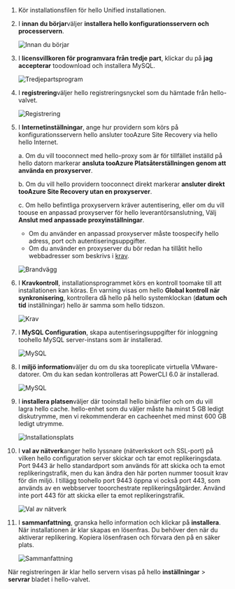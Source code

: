 1. Kör installationsfilen för hello Unified installationen.
2. I **innan du börjar**väljer **installera hello konfigurationsservern och processervern**.

    ![Innan du börjar](./media/site-recovery-add-configuration-server/combined-wiz1.png)

3. I **licensvillkoren för programvara från tredje part**, klickar du på **jag accepterar** toodownload och installera MySQL.

    ![Tredjepartsprogram](./media/site-recovery-add-configuration-server/combined-wiz2.png)
4. I **registrering**väljer hello registreringsnyckel som du hämtade från hello-valvet.

    ![Registrering](./media/site-recovery-add-configuration-server/combined-wiz3.png)
5. I **Internetinställningar**, ange hur providern som körs på konfigurationsservern hello ansluter tooAzure Site Recovery via hello hello Internet.

   a. Om du vill tooconnect med hello-proxy som är för tillfället inställd på hello datorn markerar **ansluta tooAzure Platsåterställningen genom att använda en proxyserver**.

   b. Om du vill hello providern tooconnect direkt markerar **ansluter direkt tooAzure Site Recovery utan en proxyserver**.

   c. Om hello befintliga proxyservern kräver autentisering, eller om du vill toouse en anpassad proxyserver för hello leverantörsanslutning, Välj **Anslut med anpassade proxyinställningar**.

     * Om du använder en anpassad proxyserver måste toospecify hello adress, port och autentiseringsuppgifter.
     * Om du använder en proxyserver du bör redan ha tillåtit hello webbadresser som beskrivs i [krav](#prerequisites).

     ![Brandvägg](./media/site-recovery-add-configuration-server/combined-wiz4.png)
6. I **Kravkontroll**, installationsprogrammet körs en kontroll toomake till att installationen kan köras. En varning visas om hello **Global kontroll när synkronisering**, kontrollera då hello på hello systemklockan (**datum och tid** inställningar) hello är samma som hello tidszon.

    ![Krav](./media/site-recovery-add-configuration-server/combined-wiz5.png)
7. I **MySQL Configuration**, skapa autentiseringsuppgifter för inloggning toohello MySQL server-instans som är installerad.

    ![MySQL](./media/site-recovery-add-configuration-server/combined-wiz6.png)
8. I **miljö information**väljer du om du ska tooreplicate virtuella VMware-datorer. Om du kan sedan kontrolleras att PowerCLI 6.0 är installerad.

    ![MySQL](./media/site-recovery-add-configuration-server/combined-wiz7.png)

9. I **installera platsen**väljer där tooinstall hello binärfiler och om du vill lagra hello cache. hello-enhet som du väljer måste ha minst 5 GB ledigt diskutrymme, men vi rekommenderar en cacheenhet med minst 600 GB ledigt utrymme.

    ![Installationsplats](./media/site-recovery-add-configuration-server/combined-wiz8.png)
10. I **val av nätverk**anger hello lyssnare (nätverkskort och SSL-port) på vilken hello configuration server skickar och tar emot replikeringsdata. Port 9443 är hello standardport som används för att skicka och ta emot replikeringstrafik, men du kan ändra den här porten nummer toosuit krav för din miljö. I tillägg toohello port 9443 öppna vi också port 443, som används av en webbserver tooorchestrate replikeringsåtgärder. Använd inte port 443 för att skicka eller ta emot replikeringstrafik.

    ![Val av nätverk](./media/site-recovery-add-configuration-server/combined-wiz9.png)


11. I **sammanfattning**, granska hello information och klickar på **installera**. När installationen är klar skapas en lösenfras. Du behöver den när du aktiverar replikering. Kopiera lösenfrasen och förvara den på en säker plats.

    ![Sammanfattning](./media/site-recovery-add-configuration-server/combined-wiz10.png)

När registreringen är klar hello servern visas på hello **inställningar** > **servrar** bladet i hello-valvet.
